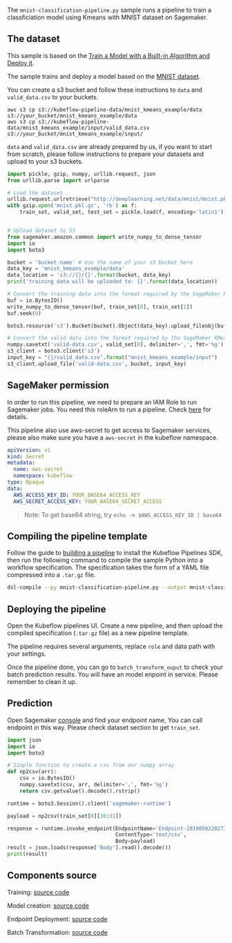 The `mnist-classification-pipeline.py` sample runs a pipeline to train a classficiation model using Kmeans with MNIST dataset on Sagemaker.

## The dataset

This sample is based on the [Train a Model with a Built-in Algorithm and Deploy it](https://docs.aws.amazon.com/sagemaker/latest/dg/ex1.html).

The sample trains and deploy a model based on the [MNIST dataset](http://www.deeplearning.net/tutorial/gettingstarted.html).


You can create a s3 bucket and follow these instructions to `data` and `valid_data.csv` to your buckets.

```shell
aws s3 cp s3://kubeflow-pipeline-data/mnist_kmeans_example/data s3://your_bucket/mnist_kmeans_example/data
aws s3 cp s3://kubeflow-pipeline-data/mnist_kmeans_example/input/valid_data.csv s3://your_bucket/mnist_kmeans_example/input/
```

`data` and `valid_data.csv` are already prepared by us, if you want to start from scratch, please follow instructions to prepare your datasets and upload to your s3 buckets.

```python
import pickle, gzip, numpy, urllib.request, json
from urllib.parse import urlparse

# Load the dataset
urllib.request.urlretrieve("http://deeplearning.net/data/mnist/mnist.pkl.gz", "mnist.pkl.gz")
with gzip.open('mnist.pkl.gz', 'rb') as f:
    train_set, valid_set, test_set = pickle.load(f, encoding='latin1')


# Upload dataset to S3
from sagemaker.amazon.common import write_numpy_to_dense_tensor
import io
import boto3

bucket = 'bucket-name' # Use the name of your s3 bucket here
data_key = 'mnist_kmeans_example/data'
data_location = 's3://{}/{}'.format(bucket, data_key)
print('training data will be uploaded to: {}'.format(data_location))

# Convert the training data into the format required by the SageMaker KMeans algorithm
buf = io.BytesIO()
write_numpy_to_dense_tensor(buf, train_set[0], train_set[1])
buf.seek(0)

boto3.resource('s3').Bucket(bucket).Object(data_key).upload_fileobj(buf)

# Convert the valid data into the format required by the SageMaker KMeans algorithm
numpy.savetxt('valid-data.csv', valid_set[0], delimiter=',', fmt='%g')
s3_client = boto3.client('s3')
input_key = "{}/valid_data.csv".format("mnist_kmeans_example/input")
s3_client.upload_file('valid-data.csv', bucket, input_key)

```

## SageMaker permission

In order to run this pipeline, we need to prepare an IAM Role to run Sagemaker jobs. You need this roleArn to run a pipeline. Check [here](https://docs.aws.amazon.com/sagemaker/latest/dg/sagemaker-roles.html) for details.

This pipeline also use aws-secret to get access to Sagemaker services, please also make sure you have a `aws-secret` in the kubeflow namespace.

```yaml
apiVersion: v1
kind: Secret
metadata:
  name: aws-secret
  namespace: kubeflow
type: Opaque
data:
  AWS_ACCESS_KEY_ID: YOUR_BASE64_ACCESS_KEY
  AWS_SECRET_ACCESS_KEY: YOUR_BASE64_SECRET_ACCESS
```

> Note: To get base64 string, try `echo -n $AWS_ACCESS_KEY_ID | base64`


## Compiling the pipeline template

Follow the guide to [building a pipeline](https://www.kubeflow.org/docs/guides/pipelines/build-pipeline/) to install the Kubeflow Pipelines SDK, then run the following command to compile the sample Python into a workflow specification. The specification takes the form of a YAML file compressed into a `.tar.gz` file.

```bash
dsl-compile --py mnist-classification-pipeline.py --output mnist-classification-pipeline.tar.gz
```

## Deploying the pipeline

Open the Kubeflow pipelines UI. Create a new pipeline, and then upload the compiled specification (`.tar.gz` file) as a new pipeline template.

The pipeline requires several arguments, replace `role` and data path with your settings.

Once the pipeline done, you can go to `batch_transform_ouput` to check your batch prediction results.
You will have an model enpoint in service. Please remember to clean it up.


## Prediction

Open Sagemaker [console](https://us-west-2.console.aws.amazon.com/sagemaker/home?region=us-west-2#/endpoints) and find your endpoint name, You can call endpoint in this way. Please check dataset section to get `train_set`.

```python
import json
import io
import boto3

# Simple function to create a csv from our numpy array
def np2csv(arr):
    csv = io.BytesIO()
    numpy.savetxt(csv, arr, delimiter=',', fmt='%g')
    return csv.getvalue().decode().rstrip()

runtime = boto3.Session().client('sagemaker-runtime')

payload = np2csv(train_set[0][30:31])

response = runtime.invoke_endpoint(EndpointName='Endpoint-20190502202738-LDKG',
                                   ContentType='text/csv',
                                   Body=payload)
result = json.loads(response['Body'].read().decode())
print(result)
```

## Components source

Training:
  [source code](https://github.com/kubeflow/pipelines/tree/master/components/aws/sagemaker/train/src)

Model creation:
  [source code](https://github.com/kubeflow/pipelines/tree/master/components/aws/sagemaker/model/src)

Endpoint Deployment:
  [source code](https://github.com/kubeflow/pipelines/tree/master/components/aws/sagemaker/deploy/src)

Batch Transformation:
  [source code](https://github.com/kubeflow/pipelines/tree/master/components/aws/sagemaker/batch_transform/src)
